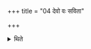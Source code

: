 +++
title = "04 देवो वः सविता"

+++

<details><summary>थिते</summary>

4. With devo vaḥ savità prārpayatu' he sends forth the cows towards the pasture by means of the branch.  

1. TS I. 1.1.d-e.
</details>
